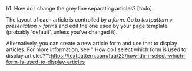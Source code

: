 h1. How do I change the grey line separating articles? [todo]

The layout of each article is controlled by a *form*. Go to *textpattern > presentation > forms* and edit the one used by your page template (probably 'default', unless you've changed it).

Alternatively, you can create a new article form and use that to display articles. For more information, see "'How do I select which form is used to display articles?'":https://textpattern.com/faq/22/how-do-i-select-which-form-is-used-to-display-articles
